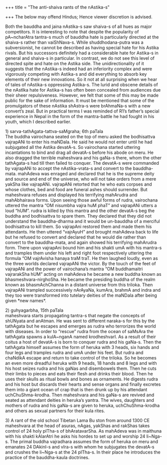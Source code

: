 +++
title = "The anti-shaiva rants of the nAstika-s"

+++
The below may offend Hindus; Hence viewer discretion is advised.

Both the bauddha and jaina nAstika-s saw shaiva-s of all hues as major
competitors. It is interesting to note that despite the popularity of
pA\~ncharAtra tantra-s much of bauddha hate is particularly directed at
the shaiva-s rather than vaiShNava-s. While shuddhodana-putra was a
subversionist, he cannot be described as having special hate for his
Astika rivals. But his successors definitely had a considerable hate for
Astika-s in general and shaiva-s in particular. In contrast, we do not
see this level of directed spite and hate on the Astika side. The
unidirectionality of it suggests that the nAstika-s indeed had an
inferiority complex and were vigorously competing with Astika-s and did
everything to absorb key elements of their new innovations. So it not at
all surprising when we hear of tales of nAstika-s oppressing Astika-s.
The lurid and obscene details of the nAstIka hate for Astika-s has often
been concealed from audiences due their sheer repulsiveness. However, we
felt that some of this may be made public for the sake of information.
It must be mentioned that some of the promulgators of these nAstika
shAstra-s were brAhmaNa-s with a new convert’s zeal. But in practical
terms I was reminded of R1’s father’s special experience in Nepal in the
form of the mantra-battle he had fought in his youth, which I described
earlier.

1\) sarva-tathAgata-tattva-saMgraha; 6th paTala  
The buddha vairochana seated on the top of meru asked the bodhisattva
vajrapANi to enter his maNDala. He said he would not enter until he had
subjugated all the Astika devatA-s. So vairochana started uttering
incantations to bind and drag all devatA-s before his abode on meru. He
also dragged the terrible maheshvara and his gaNa-s there, whom the
other tathAgata-s had till then failed to conquer. The devatA-s were
commanded by vajrapANi to accept the nAstika-vrata-s and convert to the
bauddha-mata. mahAdeva was enraged and declared that he is the supreme
deity and source and end of the universe, who will not take orders from
a mere yakSha like vajrapANi. vajrapANi retorted that he who eats
corpses and whose clothes, bed and food are funeral ashes should
surrender. But maheshvara refuses and displayed his terrifying mahArudra
and mahAbhairava forms. Upon seeing those awful forms of rudra,
vairochana uttered the mantra “OM nisumbha vajra huM phaT” and vajrapANi
utters a loud “hUM”. rudra is killed by this mantra and the other
devatA-s beg the buddha and bodhisattva to spare them. They declared
that they did not understand the bauddha-dharma and it would be
un-bauddha of a merciful bodhisattva to kill them. So vajrapAni restored
them and made them his attendants. He then uttered “vajrAyuH” and
brought mahAdeva back to life but he refused to convert and declared
that he would die rather than convert to the bauddha-mata, and again
showed his terrifying mahArudra form. There upon vajrapAni bound him and
his shakti umA with his mantra-s and tramples them under his left and
right foot respectively uttering the formula “OM vajrAvisha hanaya traM
traT. He then laughed loudly, even as the three worlds declared
vajrapANi the victor. By the touch of the feet of vajrapANi and the
power of vairochana’s mantra “OM buddhamaitri vajrarakSha hUM” acting on
mahAdeva he became a new buddha known as bhasmeshvara-nirghoSha. He
became the presiding buddha of the realm known as bhasmAchChanna in a
distant universe from this triloka. Then vajrapANi trampled successively
nArAyaNa, kumAra, brahmA and indra and they too were transformed into
tutelary deities of the maNDala after being given \*new names\*.

2\) guhyagarbha, 15th paTala  
maheshvara starts propagating tantra-s that negate the concepts of
shUNyata and anAtman. He was sent to different naraka-s for this by the
tathAgata but he escapes and emerges as rudra who terrorizes the world
with diseases. In order to “rescue” rudra from the ocean of saMsAra the
tathAgata spawns a kulA\~nganA named krodheshvarI. As a result of their
coitus a host of devatA-s is born to conquer rudra and his gaNa-s. Then
the tathAgata himself assumes the form of heruka with 3 heads, six hands
and four legs and tramples rudra and umA under his feet. But rudra and
chaNdikA escape and return to take control of the triloka. So he becomes
an even more dreadful heruka with 9 heads, 18 hands and 8 legs and with
his host seizes rudra and his gaNas and disembowels them. Then he cuts
their limbs to pieces and eats their flesh and drinks their blood. Then
he uses their skulls as ritual bowls and bones as ornaments. He digests
rudra and his host but discards their hearts and sense organs and
finally excretes them into a giant ocean of crap that is then drunk up
by his attendant uchChuShma-krodha. Then maheshvara and his gaNa-s are
revived and seated as attendant deities in heruka’s yantra. The wives,
daughters and mothers of rudra and his gaNa-s are given to heruka,
uchChuShma-krodha and others as sexual partners for their kula rites.

3\) A rant of the old school Tibetan Lama Bu ston from around 1300 CE  
maheshvara at the head of asuras, nAgas, yakShas and rakShas takes
control of 24 holy pITha-s of bhAratavarSha. As mahAdeva was in maithuna
with his shakti kAlarAtri he asks his hordes to set up and worship 24
li\~Nga-s. The primal buddha vajradhara assumes the form of heruka on
meru and emanates 24 DAkinI-s and vIra-s with whom he subjugates the
devatA-s and crushes the li\~Nga-s at the 24 pITha-s. In their place he
introduces the practice of the bauddha-kaula doctrines.
